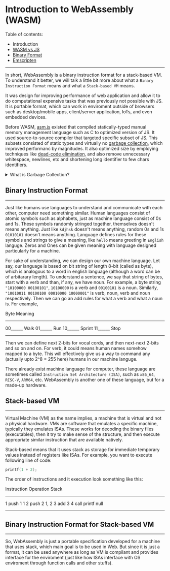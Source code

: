 # Introduction to WebAssembly (WASM)

Table of contents:

- Introduction
- [WASM vs JS](wasm_vs_js.html)
- [Binary Format](binary_format.html)
- [Emscripten](emscripten.html)

---

In short, WebAssembly is a binary instruction format for a stack-based VM. To understand it better, we will talk a little bit more about what a `Binary Instruction Format` means and what a `Stack-based VM` means.

It was design for improving performance of web application and allow it to do computational expensive tasks that was previously not possible with JS. It is portable format, which can work in enviroment outside of browsers such as desktop/mobile apps, client/server application, IoTs, and even embedded devices.

Before WASM, [asm.js](https://en.wikipedia.org/wiki/Asm.js) existed that compiled statically-typed manual memory management language such as C to optimized version of JS. It used source-to-source compiler that targeted specific subset of JS. This subsets consisted of static types and virtually no [garbage collection](https://en.wikipedia.org/wiki/Garbage_collection_%28computer_science%29), which improved performanc by magnitudes. It also optimized size by employing techniques like [dead-code elimination](https://en.wikipedia.org/wiki/Dead-code_elimination), and also remove unnecessary whitespace, newlines, etc and shortening long identifier to few chars identifiers.

<details>
	<summary>What is Garbage Collection?</summary>
	<p>Basically garbage means allocated memory that isn't used anymore, and collection means de-allocating this not-used-anymore memory.\
	In manual memory management languages, you allocate and deallocate memory by yourself. But in Garbage Collected language, the language do it for you. How GC does it and when depends upon implemented technique, you wouldn't want GC to do it work at inconvient time in inconvient ways.</p>
</details>

## Binary Instruction Format

---

Just like humans use languages to understand and communicate with each other, computer need something similar. Human languages consist of atomic symbols such as alphabets, just as machine language consist of 0s and 1s. These symbols randomly stringed together, themselves doesn't means anything. Just like `kdjhsk` doesn't means anything, random 0s and 1s `01010101` doesn't means anything. Language defines rules for these symbols and strings to give a meaning, like `hello` means greeting in `English` languge. Zeros and Ones can be given meaning with language designed particularly for a machine.

For sake of understanding, we can design our own machine language. Let say, our language is based on bit string of length 8-bit (called as byte), which is analogous to a word in english language (although a word can be of arbitarary length). To understand a sentence, we say that string of bytes, start with a verb and than, if any, we have noun. For example, a byte string `"10100000 00100101"`, `10100000` is a verb and `00100101` is a noun. Similarly, `"10010011 00100100 00010000 10000001"` is verb, noun, verb and noun respectively. Then we can go an add rules for what a verb and what a noun is. For example,

Byte     Meaning
-------- --------
00______ Walk
01______ Run
10______ Sprint
11______ Stop
-------- --------

Then we can define next 2-bits for vocal cords, and then next-next 2-bits and so on and on. For verb, it could means human names somehow mapped to a byte. This will effectively give us a way to command any (actually upto 2^8 = 255 here) humans in our machine languge.

There already exist machine language for computer, these language are sometimes called `Instruction Set Architecture (ISA)`, such as `x86_64`, `RISC-V`, `ARM64`, etc. WebAssembly is another one of these language, but for a made-up hardware.

## Stack-based VM

---

Virtual Machine (VM) as the name implies, a machine that is virtual and not a physical hardware. VMs are software that emulates a specific machine, typically they emulates ISAs. These works for decoding the binary files (executables), then it try to make sense of the structure, and then execute appropriate similar instruction that are available natively.

Stack-based means that it uses stack as storage for immediate temporary values instead of registers like ISAs. For example, you want to execute following line of code:
```c
printf(1 + 2);
```
The order of instructions and it execution look something like this:

Instruction  Operation   Stack
-----------  ----------- -----
1            push 1      1
2            push 2      1, 2
3            add         3
4            call printf null
-----------  ----------- -----

## Binary Instruction Format for Stack-based VM

---

So, WebAssembly is just a portable specification developed for a machine that uses stack, which main goal is to be used in Web. But since it is just a format, it can be used anywhere as long as VM is compilant and provides interface for the enviroment (just like how ISAs interface with OS enviroment through function calls and other stuffs).
